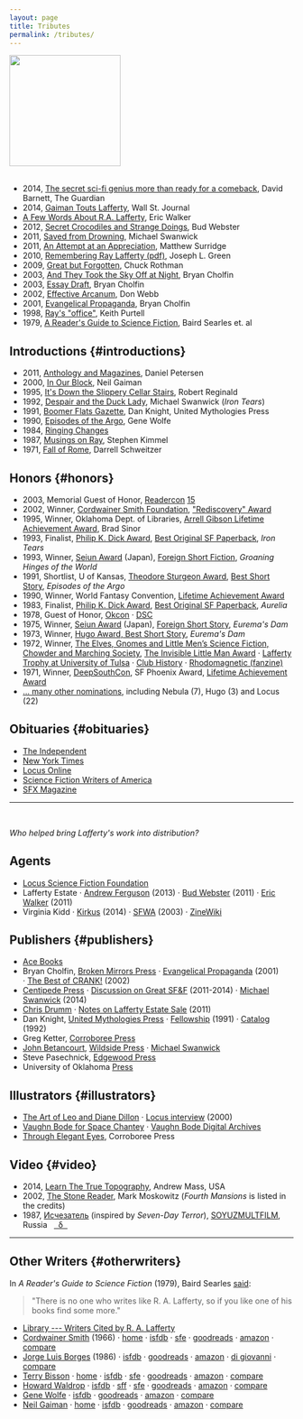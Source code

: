 ```yaml
---
layout: page
title: Tributes
permalink: /tributes/
---
```


<a href="http://hieronymopolis.wordpress.com/2012/12/03/at-the-sleepy-sailor-a-tribute-to-r-a-lafferty/"><img src="{{ site.baseurl }}/images/tribute.jpg" height="197"></a>
<br>
<br>

* 2014, [The secret sci-fi genius more than ready for a comeback](http://www.theguardian.com/books/booksblog/2014/aug/13/ra-lafferty-secret-sci-fi-genius-poised-for-comeback), David Barnett, The Guardian
* 2014, [Gaiman Touts Lafferty](http://blogs.wsj.com/speakeasy/2014/07/23/gaiman-touts-lafferty-obrien-while-discussing-the-thirteen-clocks/), Wall St. Journal
* [A Few Words About R.A. Lafferty](http://greatsfandf.com/AUTHORS/RALafferty.php), Eric Walker
* 2012, [Secret Crocodiles and Strange Doings](https://grantvillegazette.com/wp/article/publish-516/), Bud Webster
* 2011, [Saved from Drowning](http://floggingbabel.blogspot.com/2011/04/r-lafferty-saved-from-drowning.html), Michael Swanwick
* 2011, [An Attempt at an Appreciation](http://www.blackgate.com/2011/03/27/ra-lafferty-an-attempt-at-an-appreciation/), Matthew Surridge
* 2010, [Remembering Ray Lafferty (pdf)](http://efanzines.com/Challenger/Challenger-32.pdf), Joseph L. Green
* 2009, [Great but Forgotten](http://greatbutforgotten.blogspot.com/2009/05/r-lafferty-author.html), Chuck Rothman
* 2003, [And They Took the Sky Off at Night](http://greatsfandf.com/AUTHORS/LAFFERTY/CholfinOnLafferty.html), Bryan Cholfin
* 2003, [Essay Draft](/archive/cholfin2003.txt), Bryan Cholfin
* 2002, [Effective Arcanum](http://www.revolutionsf.com/article.php?id=1110), Don Webb
* 2001, [Evangelical Propaganda](https://web.archive.org/web/20011025123836/http://home.earthlink.net/~cranked/the_lafferty_page.htm), Bryan Cholfin
* 1998, [Ray's "office"](http://web.archive.org/web/20050828204624/http://www.keithpurtell.com/kthings/body_lafferty.htm), Keith Purtell
* 1979, [A Reader's Guide to Science Fiction](http://antsofgodarequeerfish.blogspot.com/2011/08/readers-guide-to-science-fiction-on-r.html), Baird Searles et. al

## Introductions {#introductions}

* 2011, [Anthology and Magazines](http://antsofgodarequeerfish.blogspot.com/2011/08/introductions-to-lafferty-in.html), Daniel Petersen
* 2000, [In Our Block](http://journal.neilgaiman.com/2001/12/mornings-mail-brought-bunch-of-stuff.asp), Neil Gaiman
* 1995, [It's Down the Slippery Cellar Stairs](http://www.mulle-kybernetik.com/RAL/reginald.html), Robert Reginald
* 1992, [Despair and the Duck Lady](http://www.michaelswanwick.com/nonfic/duck.html), Michael Swanwick (*Iron Tears*)
* 1991, [Boomer Flats Gazette](http://hieronymopolis.wordpress.com/2012/03/11/dan-knights-introduction-to-the-first-issue-of-his-short-lived-extremely-scarce-and-very-awesome-magazine-in-tribute-to-r-a-lafferty-the-boomer-flats-gazette/), Dan Knight, United Mythologies Press
* 1990, [Episodes of the Argo](http://antsofgodarequeerfish.blogspot.co.uk/2011/10/its-great-to-be-young-and-in-danger.html), Gene Wolfe
* 1984, [Ringing Changes](http://antsofgodarequeerfish.blogspot.com/2014/10/against-grain-stories-songs-of.html)
* 1987, [Musings on Ray](http://web.archive.org/web/20091027093659/http://geocities.com/konstiantin/osfw/authors/RAL_kimmel.html), Stephen Kimmel
* 1971, [Fall of Rome](http://books.google.com/books?id=HG-vjhQqE_cC&pg=PA107&dq=darrell+schweitzer+%22r.a.+lafferty%22&hl=en&sa=X&ei=uwhBVKXtGavbsASE64LoBw&ved=0CCIQuwUwAA#v=onepage&q=darrell%20schweitzer%20%22r.a.%20lafferty%22&f=false), Darrell Schweitzer

## Honors {#honors}

* 2003, Memorial Guest of Honor, [Readercon](http://readercon.org/) [15](http://web.archive.org/web/20061201153039/http://www.prairienet.org/~almahu/aickman.htm)
* 2002, Winner, [Cordwainer Smith Foundation](http://www.cordwainer-smith.com/foundation.htm), ["Rediscovery" Award](http://www.cordwainer-smith.com/lafferty.htm)
* 1995, Winner, Oklahoma Dept. of Libraries, [Arrell Gibson Lifetime Achievement Award](https://web.archive.org/web/20091027093656/http://geocities.com/konstiantin/osfw/authors/RAL_sinor_tribute.html), Brad Sinor 
* 1993, Finalist, [Philip K. Dick Award](http://en.wikipedia.org/wiki/Philip_K._Dick_Award), [Best Original SF Paperback](http://www.sfadb.com/Philip_K_Dick_Award_1993), *Iron Tears*
* 1993, Winner, [Seiun Award](http://en.wikipedia.org/wiki/Seiun_Award) (Japan), [Foreign Short Fiction](http://www.sfadb.com/Seiun_Awards_1993), *Groaning Hinges of the World*
* 1991, Shortlist, U of Kansas, [Theodore Sturgeon Award](http://en.wikipedia.org/wiki/Theodore_Sturgeon_Award), [Best Short Story](http://www.locusmag.com/SFAwards/Db/Sturgeon1991.html), *Episodes of the Argo*
* 1990, Winner, World Fantasy Convention, [Lifetime Achievement Award](http://www.worldfantasy.org/awards/awardslist.html)
* 1983, Finalist, [Philip K. Dick Award](http://en.wikipedia.org/wiki/Philip_K._Dick_Award), [Best Original SF Paperback](http://www.sfadb.com/Philip_K_Dick_Award_1983), *Aurelia*
* 1978, Guest of Honor, [Okcon](http://fancyclopedia.org/okon-78) 
&middot; [DSC](http://www.smithuel.net/sfchb/hbp2dsc.html)
* 1975, Winner, [Seiun Award](http://en.wikipedia.org/wiki/Seiun_Award) (Japan), [Foreign Short Story](http://www.sfadb.com/Seiun_Awards_1975), *Eurema's Dam*
* 1973, Winner, [Hugo Award, Best Short Story](http://www.sfadb.com/Hugo_Awards_1973), *Eurema's Dam*
* 1972, Winner, [The Elves, Gnomes and Little Men’s Science Fiction, Chowder and Marching Society](http://file770.com/?p=8781&cpage=1#comment-90596), [The Invisible Little Man Award](http://fancyclopedia.org/invisible-little-man-award) 
&middot; [Lafferty Trophy at University of Tulsa](http://web.archive.org/web/20100723200406/http://www.lib.utulsa.edu/speccoll/collections/lafferty/index3.htm) 
&middot; [Club History](http://fancyclopedia.org/bay-area)
&middot; [Rhodomagnetic (fanzine)](http://fanac.org/fanzines/Rhodomagnetic/)
* 1971, Winner, [DeepSouthCon](http://en.wikipedia.org/wiki/DeepSouthCon), SF Phoenix Award, [Lifetime Achievement Award](http://en.wikipedia.org/wiki/Phoenix_Award_%28science_fiction%29)
* [... many other nominations](http://www.sfadb.com/R_A_Lafferty_Titles), including Nebula (7), Hugo (3) and Locus (22)





## Obituaries {#obituaries}

* [The Independent](http://www.independent.co.uk/news/obituaries/r-a-lafferty-9132908.html)
* [New York Times](http://www.nytimes.com/2002/03/29/us/rafael-a-lafferty-87-science-fiction-writer.html)
* [Locus Online](http://www.locusmag.com/2002/Reviews/Lalumiere06_PastMasters.html)
* [Science Fiction Writers of America](http://www.sfwa.org/archive/news/lafferty.htm)
* [SFX Magazine](http://www.ansible.co.uk/sfx/sfx092.html)

--------------

<br>

*Who helped bring Lafferty's work into distribution?*

## Agents

* [Locus Science Fiction Foundation](http://www.lsff.net/about-2/meet-lsff-board-members/) 
* Lafferty Estate 
&middot; [Andrew Ferguson](http://ralafferty.tumblr.com/post/55382042501/49-the-six-fingers-of-time) (2013) 
&middot; [Bud Webster](http://www.blackgate.com/2011/05/29/estate-your-business-please/) (2011)
&middot; [Eric Walker](http://www.sffworld.com/forums/showthread.php?30366-R-A-Lafferty-Rights-Available) (2011)
* Virginia Kidd
&middot; [Kirkus](https://www.kirkusreviews.com/features/clients-agent-virginia-kidd/) (2014) 
&middot; [SFWA](http://www.sfwa.org/archive/news/kidd.htm) (2003) 
&middot; [ZineWiki](http://zinewiki.com/Virginia_Kidd)

## Publishers {#publishers}

* [Ace Books](http://en.wikipedia.org/wiki/Ace_Books)
* Bryan Cholfin, [Broken Mirrors Press](http://www.isfdb.org/cgi-bin/publisher.cgi?788) &middot; [Evangelical Propaganda](https://web.archive.org/web/20011025123836/http://home.earthlink.net/~cranked/the_lafferty_page.htm) (2001) &middot;&nbsp;[The&nbsp;Best&nbsp;of&nbsp;CRANK!](http://www.avclub.com/review/bryan-cholfin-editor-ithe-best-of-cranki-6177)&nbsp;(2002)
* [Centipede Press](http://www.centipedepress.com/sf/manmademodels.html) 
&middot; [Discussion on Great SF&F](http://greatsfandf.com/forums/viewtopic.php?f=3&t=217&st=0&sk=t&sd=a) (2011-2014)
&middot; [Michael Swanwick](http://floggingbabel.blogspot.com/2014/01/a-few-words-about-most-wonderful-writer.html) (2014)
* [Chris Drumm](http://www.isfdb.org/cgi-bin/publisher.cgi?938) &middot; [Notes on Lafferty Estate Sale](http://cdrumm.blogspot.com/2011/03/new-directions-lafferty-developments.html) (2011)
* Dan Knight, [United Mythologies Press](http://www.isfdb.org/cgi-bin/publisher.cgi?454) 
&middot; [Fellowship](http://hieronymopolis.wordpress.com/2012/03/11/dan-knights-introduction-to-the-first-issue-of-his-short-lived-extremely-scarce-and-very-awesome-magazine-in-tribute-to-r-a-lafferty-the-boomer-flats-gazette/) (1991)
&middot; [Catalog](/archive/ump-usenet.txt) (1992)
* Greg Ketter, [Corroboree Press](http://www.isfdb.org/cgi-bin/publisher.cgi?1544)
* [John Betancourt](https://www.sfsite.com/10b/jb138.htm), [Wildside Press](http://www.isfdb.org/cgi-bin/publisher.cgi?140) &middot; [Michael Swanwick](http://www.michaelswanwick.com/auth/squalidansw.html)
* Steve Pasechnick, [Edgewood Press](http://www.isfdb.org/cgi-bin/pl.cgi?18567)
* University of Oklahoma [Press](http://en.wikipedia.org/wiki/University_of_Oklahoma_Press)

## Illustrators {#illustrators}
  * [The Art of Leo and Diane Dillon](http://leo-and-diane-dillon.blogspot.com/search/label/R.A.%20Lafferty) &middot; [Locus interview](http://www.locusmag.com/2000/Issues/04/Dillons.html) (2000)
  * [Vaughn Bode for Space Chantey](http://thegoldenagesite.blogspot.com/2012/05/vaughn-bode-space-chantey-by-r.html) &middot; [Vaughn Bode Digital Archives](http://www.junkwaffel.com/)
  * [Through Elegant Eyes](http://www.mulle-kybernetik.com/RAL/elegant.html), Corroboree Press

## Video {#video}

* 2014, [Learn The True Topography](http://laffertydoc.blogspot.com/), Andrew Mass, USA
* 2002, [The Stone Reader](http://neglectedbooks.com/?page_id=81), Mark Moskowitz (*Fourth Mansions* is listed in the credits)
* 1987, [Исчезатель](http://youtube.com/watch?v=YvrlbtOTPBc "Ischezatel") (inspired by *Seven-Day Terror*), [SOYUZMULTFILM](http://animator.ru/db/?p=show_film&fid=3323), Russia &nbsp; [&nbsp; &delta; &nbsp;](http://animator.ru/db/?ver=eng&p=show_film&fid=3323)

--------------

## Other Writers {#otherwriters}

In *A Reader's Guide to Science Fiction* (1979), Baird Searles [said](http://antsofgodarequeerfish.blogspot.com/2011/08/readers-guide-to-science-fiction-on-r.html):

> "There is no one who writes like R. A. Lafferty, so if you like one of his books find some more."

  * [Library --- Writers Cited by R. A. Lafferty](../library/#writerscited)
  * <span class="btitle">[Cordwainer Smith](http://en.wikipedia.org/wiki/Cordwainer_Smith)</span> (1966)
&middot; [home](http://www.cordwainer-smith.com/)
&middot; [isfdb](http://www.isfdb.org/cgi-bin/ea.cgi?101)
&middot; [sfe](http://www.sf-encyclopedia.com/entry/smith_cordwainer)
&middot; [goodreads](http://www.goodreads.com/author/show/11390.Cordwainer_Smith)
&middot; [amazon](http://www.amazon.com/Cordwainer-Smith/e/B000APBV9Y)
&middot; [compare](https://www.google.com/search?q=%22r.a.+lafferty%22+%22cordwainer+smith%22 "34k results")
  * <span class="btitle">[Jorge Luis Borges](http://en.wikipedia.org/wiki/Jorge_Luis_Borges)</span> (1986)
&middot; [isfdb](http://www.isfdb.org/cgi-bin/ea.cgi?Jorge%20Luis%20Borges)
&middot; [goodreads](http://www.goodreads.com/author/show/500.Jorge_Luis_Borges)
&middot; [amazon](http://www.amazon.com/Jorge-Luis-Borges/e/B000APW7C4)
&middot; [di giovanni](http://www.digiovanni.co.uk/borges.htm)
&middot; [compare](https://www.google.com/search?q=%22r.a.+lafferty%22+%22jorge+luis+borges%22 "33k results")
  * <span class="btitle">[Terry Bisson](http://en.wikipedia.org/wiki/Terry_Bisson)</span>
&middot; [home](http://www.terrybisson.com/)
&middot; [isfdb](http://www.isfdb.org/cgi-bin/ea.cgi?Terry%20Bisson)
&middot; [sfe](http://www.sf-encyclopedia.com/entry/bisson_terry)
&middot; [goodreads](http://www.goodreads.com/author/show/73422.Terry_Bisson)
&middot; [amazon](http://www.amazon.com/Terry-Bisson/e/B000AQ7052)
&middot; [compare](https://www.google.com/search?q=%22r.a.+lafferty%22+%22terry+bisson%22 "26k results")
  * <span class="btitle">[Howard Waldrop](http://en.wikipedia.org/wiki/Howard_Waldrop)</span>
&middot; [isfdb](http://www.isfdb.org/cgi-bin/ea.cgi?Howard%20Waldrop)
&middot; [sff](https://www.sff.net/people/waldrop/)
&middot; [sfe](http://www.sf-encyclopedia.com/entry/waldrop_howard)
&middot; [goodreads](http://www.goodreads.com/author/show/113942.Howard_Waldrop)
&middot; [amazon](http://www.amazon.com/Howard-Waldrop/e/B001HCYYMA)
&middot; [compare](https://www.google.com/search?q=%22r.a.+lafferty%22+%22howard+waldrop%22 "26k results")
  * <span class="btitle">[Gene Wolfe](http://en.wikipedia.org/wiki/Gene_Wolfe)</span>
&middot; [isfdb](http://www.isfdb.org/cgi-bin/ea.cgi?171)
&middot; [goodreads](http://www.goodreads.com/author/show/23069.Gene_Wolfe)
&middot; [amazon](http://www.amazon.com/Gene-Wolfe/e/B000APBL0I)
&middot; [compare](https://www.google.com/search?q=%22r.a.+lafferty%22+%22gene+wolfe%22 "21k results")
  * <span class="btitle">[Neil Gaiman](http://en.wikipedia.org/wiki/Neil_Gaiman)</span>
&middot; [home](http://www.neilgaiman.com/)
&middot; [isfdb](http://www.isfdb.org/cgi-bin/ea.cgi?Neil%20Gaiman)
&middot; [goodreads](http://www.goodreads.com/author/show/1221698.Neil_Gaiman)
&middot; [amazon](http://www.amazon.com/Neil-Gaiman/e/B000AQ01G2)
&middot; [compare](https://www.google.com/search?q=%22r.a.+lafferty%22+%22neil+gaiman%22 "6k results")
